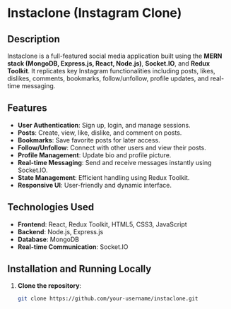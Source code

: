 # Instaclone (Instagram Clone)

## Description
Instaclone is a full-featured social media application built using the **MERN stack (MongoDB, Express.js, React, Node.js)**, **Socket.IO**, and **Redux Toolkit**. It replicates key Instagram functionalities including posts, likes, dislikes, comments, bookmarks, follow/unfollow, profile updates, and real-time messaging.

## Features
- **User Authentication**: Sign up, login, and manage sessions.  
- **Posts**: Create, view, like, dislike, and comment on posts.  
- **Bookmarks**: Save favorite posts for later access.  
- **Follow/Unfollow**: Connect with other users and view their posts.  
- **Profile Management**: Update bio and profile picture.  
- **Real-time Messaging**: Send and receive messages instantly using Socket.IO.  
- **State Management**: Efficient handling using Redux Toolkit.  
- **Responsive UI**: User-friendly and dynamic interface.

## Technologies Used
- **Frontend**: React, Redux Toolkit, HTML5, CSS3, JavaScript  
- **Backend**: Node.js, Express.js  
- **Database**: MongoDB  
- **Real-time Communication**: Socket.IO  

## Installation and Running Locally
1. **Clone the repository**:  
   ```bash
   git clone https://github.com/your-username/instaclone.git
